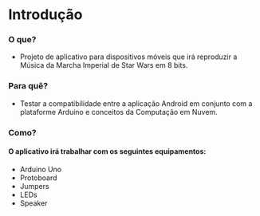 # Introdução

### O que?
* Projeto de aplicativo para dispositivos móveis que irá reproduzir a Música da Marcha Imperial de Star Wars em 8 bits.

### Para quê?
* Testar a compatibilidade entre a aplicação Android em conjunto com a plataforme Arduino e conceitos da Computação em Nuvem.

### Como?
#### O aplicativo irá trabalhar com os seguintes equipamentos:
* Arduino Uno
* Protoboard
* Jumpers
* LEDs
* Speaker
